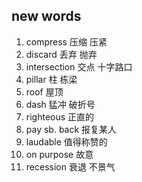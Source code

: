 ## new words

1. compress 压缩 压紧
2. discard 丢弃 抛弃
3. intersection 交点 十字路口
4. pillar 柱 栋梁
5. roof 屋顶
6. dash 猛冲 破折号
7. righteous 正直的
8. pay sb. back 报复某人
9. laudable 值得称赞的
10. on purpose 故意
11. recession 衰退 不景气
